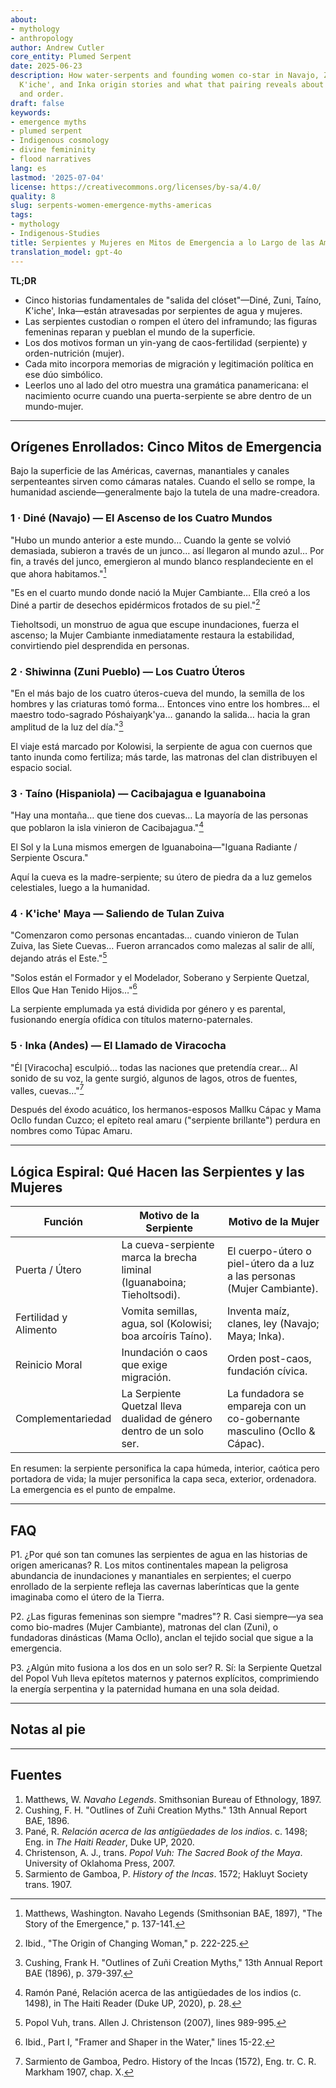```yaml
---
about:
- mythology
- anthropology
author: Andrew Cutler
core_entity: Plumed Serpent
date: 2025-06-23
description: How water-serpents and founding women co-star in Navajo, Zuni, Taíno,
  K'iche', and Inka origin stories and what that pairing reveals about birth, chaos,
  and order.
draft: false
keywords:
- emergence myths
- plumed serpent
- Indigenous cosmology
- divine femininity
- flood narratives
lang: es
lastmod: '2025-07-04'
license: https://creativecommons.org/licenses/by-sa/4.0/
quality: 8
slug: serpents-women-emergence-myths-americas
tags:
- mythology
- Indigenous-Studies
title: Serpientes y Mujeres en Mitos de Emergencia a lo Largo de las Américas
translation_model: gpt-4o
---
```


**TL;DR**

- Cinco historias fundamentales de "salida del clóset"—Diné, Zuni, Taíno, K'iche', Inka—están atravesadas por serpientes de agua y mujeres.
- Las serpientes custodian o rompen el útero del inframundo; las figuras femeninas reparan y pueblan el mundo de la superficie.
- Los dos motivos forman un yin-yang de caos-fertilidad (serpiente) y orden-nutrición (mujer).
- Cada mito incorpora memorias de migración y legitimación política en ese dúo simbólico.
- Leerlos uno al lado del otro muestra una gramática panamericana: el nacimiento ocurre cuando una puerta-serpiente se abre dentro de un mundo-mujer.

---

## Orígenes Enrollados: Cinco Mitos de Emergencia

Bajo la superficie de las Américas, cavernas, manantiales y canales serpenteantes sirven como cámaras natales. Cuando el sello se rompe, la humanidad asciende—generalmente bajo la tutela de una madre-creadora.

### 1 · Diné (Navajo) — El Ascenso de los Cuatro Mundos

"Hubo un mundo anterior a este mundo… Cuando la gente se volvió demasiada, subieron a través de un junco… así llegaron al mundo azul… Por fin, a través del junco, emergieron al mundo blanco resplandeciente en el que ahora habitamos."[^1]

"Es en el cuarto mundo donde nació la Mujer Cambiante… Ella creó a los Diné a partir de desechos epidérmicos frotados de su piel."[^2]

Tieholtsodi, un monstruo de agua que escupe inundaciones, fuerza el ascenso; la Mujer Cambiante inmediatamente restaura la estabilidad, convirtiendo piel desprendida en personas.

### 2 · Shiwinna (Zuni Pueblo) — Los Cuatro Úteros

"En el más bajo de los cuatro úteros-cueva del mundo, la semilla de los hombres y las criaturas tomó forma… Entonces vino entre los hombres… el maestro todo-sagrado Póshaiyaŋk'ya… ganando la salida… hacia la gran amplitud de la luz del día."[^3]

El viaje está marcado por Kolowisi, la serpiente de agua con cuernos que tanto inunda como fertiliza; más tarde, las matronas del clan distribuyen el espacio social.

### 3 · Taíno (Hispaniola) — Cacibajagua e Iguanaboina

"Hay una montaña… que tiene dos cuevas… La mayoría de las personas que poblaron la isla vinieron de Cacibajagua."[^4]

El Sol y la Luna mismos emergen de Iguanaboina—"Iguana Radiante / Serpiente Oscura."

Aquí la cueva es la madre-serpiente; su útero de piedra da a luz gemelos celestiales, luego a la humanidad.

### 4 · K'iche' Maya — Saliendo de Tulan Zuiva

"Comenzaron como personas encantadas… cuando vinieron de Tulan Zuiva, las Siete Cuevas… Fueron arrancados como malezas al salir de allí, dejando atrás el Este."[^5]

"Solos están el Formador y el Modelador, Soberano y Serpiente Quetzal, Ellos Que Han Tenido Hijos…"[^6]

La serpiente emplumada ya está dividida por género y es parental, fusionando energía ofídica con títulos materno-paternales.

### 5 · Inka (Andes) — El Llamado de Viracocha

"Él [Viracocha] esculpió… todas las naciones que pretendía crear… Al sonido de su voz, la gente surgió, algunos de lagos, otros de fuentes, valles, cuevas…"[^7]

Después del éxodo acuático, los hermanos-esposos Mallku Cápac y Mama Ocllo fundan Cuzco; el epíteto real amaru ("serpiente brillante") perdura en nombres como Túpac Amaru.

---

## Lógica Espiral: Qué Hacen las Serpientes y las Mujeres

| Función | Motivo de la Serpiente | Motivo de la Mujer |
|---------|------------------------|--------------------|
| Puerta / Útero | La cueva-serpiente marca la brecha liminal (Iguanaboina; Tieholtsodi). | El cuerpo-útero o piel-útero da a luz a las personas (Mujer Cambiante). |
| Fertilidad y Alimento | Vomita semillas, agua, sol (Kolowisi; boa arcoíris Taíno). | Inventa maíz, clanes, ley (Navajo; Maya; Inka). |
| Reinicio Moral | Inundación o caos que exige migración. | Orden post-caos, fundación cívica. |
| Complementariedad | La Serpiente Quetzal lleva dualidad de género dentro de un solo ser. | La fundadora se empareja con un co-gobernante masculino (Ocllo & Cápac). |

En resumen: la serpiente personifica la capa húmeda, interior, caótica pero portadora de vida; la mujer personifica la capa seca, exterior, ordenadora. La emergencia es el punto de empalme.

---

## FAQ

P1. ¿Por qué son tan comunes las serpientes de agua en las historias de origen americanas?
R. Los mitos continentales mapean la peligrosa abundancia de inundaciones y manantiales en serpientes; el cuerpo enrollado de la serpiente refleja las cavernas laberínticas que la gente imaginaba como el útero de la Tierra.

P2. ¿Las figuras femeninas son siempre "madres"?
R. Casi siempre—ya sea como bio-madres (Mujer Cambiante), matronas del clan (Zuni), o fundadoras dinásticas (Mama Ocllo), anclan el tejido social que sigue a la emergencia.

P3. ¿Algún mito fusiona a los dos en un solo ser?
R. Sí: la Serpiente Quetzal del Popol Vuh lleva epítetos maternos y paternos explícitos, comprimiendo la energía serpentina y la paternidad humana en una sola deidad.

---

## Notas al pie

[^1]: Matthews, Washington. Navaho Legends (Smithsonian BAE, 1897), "The Story of the Emergence," p. 137-141.
[^2]: Ibid., "The Origin of Changing Woman," p. 222-225.
[^3]: Cushing, Frank H. "Outlines of Zuñi Creation Myths," 13th Annual Report BAE (1896), p. 379-397.
[^4]: Ramón Pané, Relación acerca de las antigüedades de los indios (c. 1498), in The Haiti Reader (Duke UP, 2020), p. 28.
[^5]: Popol Vuh, trans. Allen J. Christenson (2007), lines 989-995.
[^6]: Ibid., Part I, "Framer and Shaper in the Water," lines 15-22.
[^7]: Sarmiento de Gamboa, Pedro. History of the Incas (1572), Eng. tr. C. R. Markham 1907, chap. X.

---

## Fuentes

1. Matthews, W. *Navaho Legends*. Smithsonian Bureau of Ethnology, 1897.
2. Cushing, F. H. "Outlines of Zuñi Creation Myths." 13th Annual Report BAE, 1896.
3. Pané, R. *Relación acerca de las antigüedades de los indios*. c. 1498; Eng. in *The Haiti Reader*, Duke UP, 2020.
4. Christenson, A. J., trans. *Popol Vuh: The Sacred Book of the Maya*. University of Oklahoma Press, 2007.
5. Sarmiento de Gamboa, P. *History of the Incas*. 1572; Hakluyt Society trans. 1907.